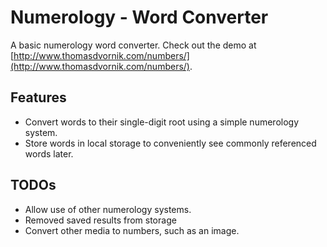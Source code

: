 # Numerology - Word Converter

A basic numerology word converter. Check out the demo at [http://www.thomasdvornik.com/numbers/](http://www.thomasdvornik.com/numbers/).

## Features

  * Convert words to their single-digit root using a simple numerology system.
  * Store words in local storage to conveniently see commonly referenced words later.

## TODOs

  * Allow use of other numerology systems.
  * Removed saved results from storage
  * Convert other media to numbers, such as an image.